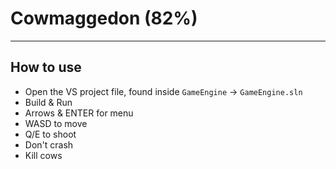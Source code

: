 # Cowmaggedon (82%)

***

## How to use

* Open the VS project file, found inside `GameEngine` -> `GameEngine.sln`
* Build & Run
* Arrows & ENTER for menu
* WASD  to move
* Q/E to shoot
* Don't crash
* Kill cows

